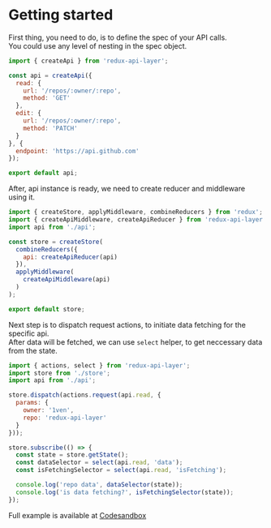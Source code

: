 # Getting started
First thing, you need to do, is to define the spec of your API calls.
<br/>You could use any level of nesting in the spec object.
```javascript
import { createApi } from 'redux-api-layer';

const api = createApi({
  read: {
    url: '/repos/:owner/:repo',
    method: 'GET'
  },
  edit: {
    url: '/repos/:owner/:repo',
    method: 'PATCH'
  }
}, {
  endpoint: 'https://api.github.com'
});

export default api;
```
After, api instance is ready, we need to create reducer and middleware using it.
```javascript
import { createStore, applyMiddleware, combineReducers } from 'redux';
import { createApiMiddleware, createApiReducer } from 'redux-api-layer';
import api from './api';

const store = createStore(
  combineReducers({
    api: createApiReducer(api)
  }),
  applyMiddleware(
    createApiMiddleware(api)
  )
);

export default store;
```
Next step is to dispatch request actions, to initiate data fetching for the specific api.
<br/>After data will be fetched, we can use `select` helper, to get neccessary data from the state.
```javascript
import { actions, select } from 'redux-api-layer';
import store from './store';
import api from './api';

store.dispatch(actions.request(api.read, {
  params: {
    owner: '1ven',
    repo: 'redux-api-layer'
  }
}));

store.subscribe(() => {
  const state = store.getState();
  const dataSelector = select(api.read, 'data');
  const isFetchingSelector = select(api.read, 'isFetching');

  console.log('repo data', dataSelector(state));
  console.log('is data fetching?', isFetchingSelector(state));
});
```

Full example is available at [Codesandbox]()